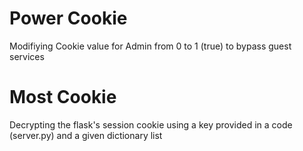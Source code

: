 # Power Cookie
Modifiying Cookie value for Admin from 0 to 1 (true) to bypass guest services
# Most Cookie
Decrypting the flask's session cookie using a key provided in a code (server.py) and a given dictionary list

